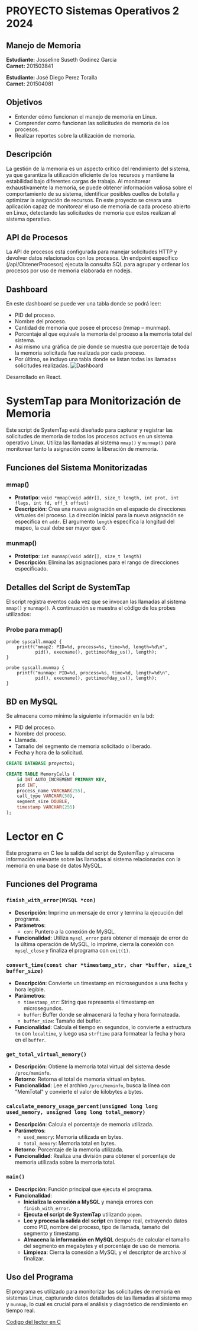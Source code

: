 # PROYECTO Sistemas Operativos 2 2024

## Manejo de Memoria

**Estudiante:** Josseline Suseth Godinez Garcia  
**Carnet:** 201503841

**Estudiante:** José Diego Perez Toralla  
**Carnet:** 201504081

## Objetivos

- Entender cómo funcionan el manejo de memoria en Linux. 
- Comprender como funcionan las solicitudes de memoria de los procesos. 
- Realizar reportes sobre la utilización de memoria. 

## Descripción
La gestión de la memoria es un aspecto crítico del rendimiento del sistema, ya que garantiza la  utilización eficiente de los recursos y mantiene la estabilidad bajo diferentes cargas de trabajo. Al monitorear exhaustivamente la memoria, se puede obtener información valiosa sobre el  comportamiento de su sistema, identificar posibles cuellos de botella y optimizar la asignación de recursos. En este proyecto se creara una aplicación capaz de monitorear el uso de memoria de cada proceso abierto en Linux, detectando las solicitudes de memoria que estos realizan al sistema operativo.

## API de Procesos
La API de procesos está configurada para manejar solicitudes HTTP y devolver datos relacionados con los procesos. Un endpoint específico (/api/ObtenerProcesos) ejecuta la consulta SQL para agrupar y ordenar los procesos por uso de memoria elaborada en nodejs.


## Dashboard 
En este dashboard se puede ver una tabla donde se podrá leer: 
- PID del proceso. 
- Nombre del proceso. 
- Cantidad de memoria que posee el proceso (mmap – munmap). 
- Porcentaje al que equivale la memoria del proceso a la memoria total del sistema.
- Así mismo una gráfica de pie donde se muestra que porcentaje de toda la memoria solicitada fue realizada por cada proceso.
- Por último, se incluyo una tabla donde se listan todas las llamadas solicitudes realizadas. 
![Dashboard](dashboard/src/dashboard.jpg)

Desarrollado en React.

# SystemTap para Monitorización de Memoria

Este script de SystemTap está diseñado para capturar y registrar las solicitudes de memoria de todos los procesos activos en un sistema operativo Linux. Utiliza las llamadas al sistema `mmap()` y `munmap()` para monitorear tanto la asignación como la liberación de memoria.

## Funciones del Sistema Monitorizadas

### mmap()
- **Prototipo**: `void *mmap(void addr[], size_t length, int prot, int flags, int fd, off_t offset)`
- **Descripción**: Crea una nueva asignación en el espacio de direcciones virtuales del proceso. La dirección inicial para la nueva asignación se especifica en `addr`. El argumento `length` especifica la longitud del mapeo, la cual debe ser mayor que 0.

### munmap()
- **Prototipo**: `int munmap(void addr[], size_t length)`
- **Descripción**: Elimina las asignaciones para el rango de direcciones especificado.

## Detalles del Script de SystemTap

El script registra eventos cada vez que se invocan las llamadas al sistema `mmap()` y `munmap()`. A continuación se muestra el código de los probes utilizados:

### Probe para mmap()
```systemtap
probe syscall.mmap2 {
    printf("mmap2: PID=%d, process=%s, time=%d, length=%d\n",
           pid(), execname(), gettimeofday_us(), length);
}

probe syscall.munmap {
    printf("munmap: PID=%d, process=%s, time=%d, length=%d\n",
           pid(), execname(), gettimeofday_us(), length);
}

```

## BD en MySQL
Se almacena como mínimo la siguiente información en la bd:

* PID del proceso. 
* Nombre del proceso. 
* Llamada. 
* Tamaño del segmento de memoria solicitado o liberado. 
* Fecha y hora de la solicitud.

```sql
CREATE DATABASE proyecto1;

CREATE TABLE MemoryCalls (
    id INT AUTO_INCREMENT PRIMARY KEY,
    pid INT,
    process_name VARCHAR(255),
    call_type VARCHAR(50),
    segment_size DOUBLE,
    timestamp VARCHAR(255)
);

```


#  Lector en C

Este programa en C lee la salida del script de SystemTap y almacena información relevante sobre las llamadas al sistema relacionadas con la memoria en una base de datos MySQL.

## Funciones del Programa

### `finish_with_error(MYSQL *con)`
- **Descripción**: Imprime un mensaje de error y termina la ejecución del programa.
- **Parámetros**:
  - `con`: Puntero a la conexión de MySQL.
- **Funcionalidad**: Utiliza `mysql_error` para obtener el mensaje de error de la última operación de MySQL, lo imprime, cierra la conexión con `mysql_close` y finaliza el programa con `exit(1)`.

### `convert_time(const char *timestamp_str, char *buffer, size_t buffer_size)`
- **Descripción**: Convierte un timestamp en microsegundos a una fecha y hora legible.
- **Parámetros**:
  - `timestamp_str`: String que representa el timestamp en microsegundos.
  - `buffer`: Buffer donde se almacenará la fecha y hora formateada.
  - `buffer_size`: Tamaño del buffer.
- **Funcionalidad**: Calcula el tiempo en segundos, lo convierte a estructura `tm` con `localtime`, y luego usa `strftime` para formatear la fecha y hora en el `buffer`.

### `get_total_virtual_memory()`
- **Descripción**: Obtiene la memoria total virtual del sistema desde `/proc/meminfo`.
- **Retorno**: Retorna el total de memoria virtual en bytes.
- **Funcionalidad**: Lee el archivo `/proc/meminfo`, busca la línea con "MemTotal" y convierte el valor de kilobytes a bytes.

### `calculate_memory_usage_percent(unsigned long long used_memory, unsigned long long total_memory)`
- **Descripción**: Calcula el porcentaje de memoria utilizada.
- **Parámetros**:
  - `used_memory`: Memoria utilizada en bytes.
  - `total_memory`: Memoria total en bytes.
- **Retorno**: Porcentaje de la memoria utilizada.
- **Funcionalidad**: Realiza una división para obtener el porcentaje de memoria utilizada sobre la memoria total.

### `main()`
- **Descripción**: Función principal que ejecuta el programa.
- **Funcionalidad**:
  - **Inicializa la conexión a MySQL** y maneja errores con `finish_with_error`.
  - **Ejecuta el script de SystemTap** utilizando `popen`.
  - **Lee y procesa la salida del script** en tiempo real, extrayendo datos como PID, nombre del proceso, tipo de llamada, tamaño del segmento y timestamp.
  - **Almacena la información en MySQL** después de calcular el tamaño del segmento en megabytes y el porcentaje de uso de memoria.
  - **Limpieza**: Cierra la conexión a MySQL y el descriptor de archivo al finalizar.

## Uso del Programa

El programa es utilizado para monitorizar las solicitudes de memoria en sistemas Linux, capturando datos detallados de las llamadas al sistema `mmap` y `munmap`, lo cual es crucial para el análisis y diagnóstico de rendimiento en tiempo real.

[Codigo del lector en C](/lector/main.c)
